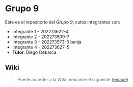 # Grupo 9

Este es el repositorio del *Grupo 9*, cutos integrantes son:

* Integrante 1 - 202273622-4
* Integrante 2 - 202273609-7
* Integrante 3 - 202273573-3 benja
* Integrante 4 - 202273627-5
* **Tutor**: Diego Debarca

## Wiki

> Puede acceder a la Wiki mediante el siguiente ([enlace](https://github.com/muitomou/GRUPO09-2024-PROYINF/wiki))